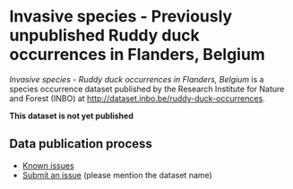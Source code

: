 # Invasive species - Previously unpublished Ruddy duck occurrences in Flanders, Belgium

*Invasive species - Ruddy duck occurrences in Flanders, Belgium* is a species occurrence dataset published by the Research Institute for Nature and Forest (INBO) at http://dataset.inbo.be/ruddy-duck-occurrences.

**This dataset is not yet published**

## Data publication process

* [Known issues](https://github.com/inbo/data-publication/labels/invasive-other-occurrences)
* [Submit an issue](https://github.com/inbo/data-publication/issues/new) (please mention the dataset name)
